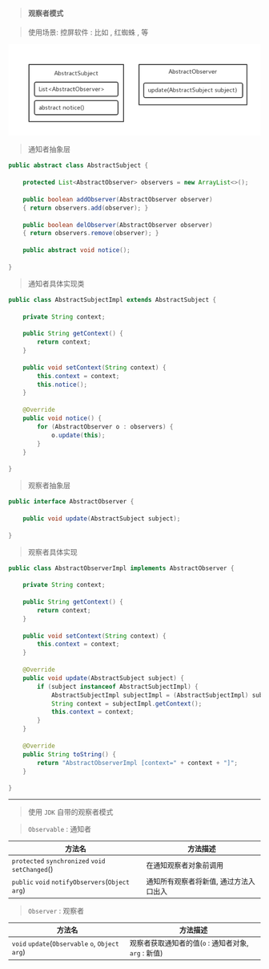 > #### 观察者模式

> 使用场景: 控屏软件 : 比如 , 红蜘蛛 , 等

![](img/observer.png)

> 通知者抽象层

```java
public abstract class AbstractSubject {
	
	protected List<AbstractObserver> observers = new ArrayList<>();
	
	public boolean addObserver(AbstractObserver observer) 
    { return observers.add(observer); }
	
	public boolean delObserver(AbstractObserver observer) 
    { return observers.remove(observer); }

	public abstract void notice();

}
```

> 通知者具体实现类

```java
public class AbstractSubjectImpl extends AbstractSubject {

	private String context;

	public String getContext() {
		return context;
	}

	public void setContext(String context) {
		this.context = context;
		this.notice();
	}

	@Override
	public void notice() {
		for (AbstractObserver o : observers) {
			o.update(this);
		}
	}

}
```

> 观察者抽象层

```java
public interface AbstractObserver {

	public void update(AbstractSubject subject);
	
}
```

> 观察者具体实现

```java
public class AbstractObserverImpl implements AbstractObserver {

	private String context;

	public String getContext() {
		return context;
	}

	public void setContext(String context) {
		this.context = context;
	}

	@Override
	public void update(AbstractSubject subject) {
		if (subject instanceof AbstractSubjectImpl) {
			AbstractSubjectImpl subjectImpl = (AbstractSubjectImpl) subject;
			String context = subjectImpl.getContext();
			this.context = context;
		}
	}

	@Override
	public String toString() {
		return "AbstractObserverImpl [context=" + context + "]";
	}

}
```

---

> 使用 `JDK` 自带的观察者模式

> `Observable` : 通知者

| 方法名                                            | 方法描述                               |
| ------------------------------------------------- | -------------------------------------- |
| `protected` `synchronized` `void` `setChanged`()  | 在通知观察者对象前调用                 |
| `public` `void` `notifyObservers`(`Object` `arg`) | 通知所有观察者将新值, 通过方法入口出入 |

> `Observer` : 观察者

| 方法名                                            | 方法描述                                             |
| ------------------------------------------------- | ---------------------------------------------------- |
| `void` `update`(`Observable` `o`, `Object` `arg`) | 观察者获取通知者的值(`o` : 通知者对象, `arg` : 新值) |

